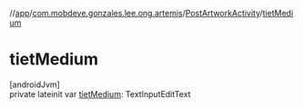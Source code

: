 //[app](../../../index.md)/[com.mobdeve.gonzales.lee.ong.artemis](../index.md)/[PostArtworkActivity](index.md)/[tietMedium](tiet-medium.md)

# tietMedium

[androidJvm]\
private lateinit var [tietMedium](tiet-medium.md): TextInputEditText
